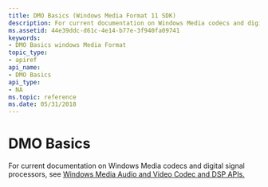 ```yaml
---
title: DMO Basics (Windows Media Format 11 SDK)
description: For current documentation on Windows Media codecs and digital signal processors, see Windows Media Audio and Video Codec and DSP APIs.
ms.assetid: 44e39ddc-d61c-4e14-b77e-3f940fa09741
keywords:
- DMO Basics windows Media Format
topic_type:
- apiref
api_name:
- DMO Basics
api_type:
- NA
ms.topic: reference
ms.date: 05/31/2018
---
```


# DMO Basics

For current documentation on Windows Media codecs and digital signal processors, see [Windows Media Audio and Video Codec and DSP APIs.](/previous-versions//dd464626(v=vs.85))

 

 
